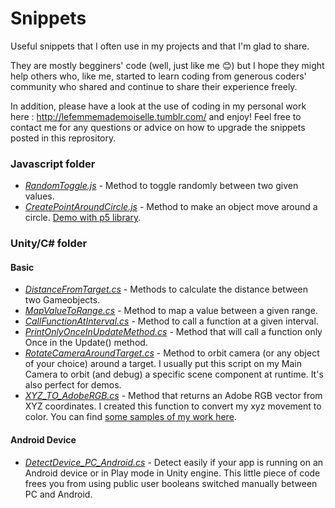 # Snippets 
Useful snippets that I often use in my projects and that I'm glad to share. 

They are mostly begginers' code (well, just like me :blush:) but I hope they might help others who, like me, started to learn coding from generous coders' community who shared and continue to share their experience freely.

In addition, please have a look at the use of coding in my personal work here : http://lefemmemademoiselle.tumblr.com/ and enjoy!
Feel free to contact me for any questions or advice on how to upgrade the snippets posted in this reprository.

### Javascript folder
- [*RandomToggle.js*](https://github.com/MlleDR/Snippets/blob/master/Javascript/RandomToggle.js) - Method to toggle randomly between two given values.
- [*CreatePointAroundCircle.js*](https://github.com/MlleDR/Snippets/blob/master/Javascript/CreatePointAroundCircle.js) - Method to make an object move around a circle. [Demo with p5 library](https://github.com/MlleDR/point-on-circle).


### Unity/C# folder
#### Basic
- [*DistanceFromTarget.cs*](https://github.com/MlleDR/Snippets/blob/master/Unity/CSharp/DistanceFromTarget.cs) - Methods to calculate the distance between two Gameobjects.
- [*MapValueToRange.cs*](https://github.com/MlleDR/Snippets/blob/master/Unity/CSharp/MapValueToRange.cs) - Method to map a value between a given range.
- [*CallFunctionAtInterval.cs*](https://github.com/MlleDR/Snippets/blob/master/Unity/CSharp/CallFunctionAtInterval.cs) - Method to call a function at a given interval.
- [*PrintOnlyOnceInUpdateMethod.cs*](https://github.com/MlleDR/Snippets/blob/master/Unity/CSharp/PrintOnlyOnceInUpdateMethod.cs) - Method that will call a function only Once in the Update() method.
- [*RotateCameraAroundTarget.cs*](https://github.com/MlleDR/Snippets/blob/master/Unity/CSharp/RotateCameraAroundTarget.cs) - Method to orbit camera (or any object of your choice) around a target. I usually put this script on my Main Camera to orbit (and debug) a specific scene component at runtime. It's also perfect for demos.
- [*XYZ_TO_AdobeRGB.cs*](https://github.com/MlleDR/Snippets/blob/master/Unity/CSharp/XYZ_TO_AdobeRGB.cs) - Method that returns an Adobe RGB vector from XYZ coordinates. I created this function to convert my xyz movement to color. You can find [some samples of my work here](https://lefemmemademoiselle.tumblr.com/tagged/dance/chrono/page/4).

#### Android Device
- [*DetectDevice_PC_Android.cs*](https://github.com/MlleDR/Snippets/blob/master/Unity/CSharp/DetectDevice_PC_Android.cs) - Detect easily if your app is running on an Android device or in Play mode in Unity engine. This little piece of code frees you from using public user booleans switched manually between PC and Android.

